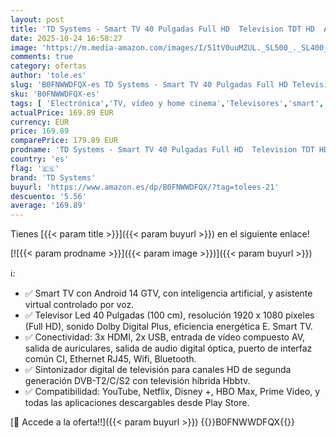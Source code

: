 ```yaml
---
layout: post
title: 'TD Systems - Smart TV 40 Pulgadas Full HD  Television TDT HD  Android 11 GTV  Modelo 2025  Televisor con 3 años de garantía - PRIME40C21GLE'
date: 2025-10-24 16:58:27
image: 'https://m.media-amazon.com/images/I/51tV0uuMZUL._SL500_._SL400_.jpg'
comments: true
category: ofertas
author: 'tole.es'
slug: 'B0FNWWDFQX-es TD Systems - Smart TV 40 Pulgadas Full HD Television TDT...'
sku: 'B0FNWWDFQX-es'
tags: [ 'Electrónica','TV, vídeo y home cinema','Televisores','smart','td systems','television','televisor','tv','🇪🇸', ]
actualPrice: 169.89 EUR
currency: EUR
price: 169.89
comparePrice: 179.89 EUR
prodname: 'TD Systems - Smart TV 40 Pulgadas Full HD  Television TDT HD  Android 11 GTV  Modelo 2025  Televisor con 3 años de garantía - PRIME40C21GLE'
country: 'es'
flag: '🇪🇸'
brand: 'TD Systems'
buyurl: 'https://www.amazon.es/dp/B0FNWWDFQX/?tag=tolees-21'
descuento: '5.56'
average: '169.89'
---
```


Tienes [{{< param title >}}]({{< param buyurl >}}) en el siguiente enlace!

[![{{< param prodname >}}]({{< param image >}})]({{< param buyurl >}})

ℹ️:

- ✅ Smart TV con Android 14 GTV, con inteligencia artificial, y asistente virtual controlado por voz.
- ✅ Televisor Led 40 Pulgadas (100 cm), resolución 1920 x 1080 píxeles (Full HD), sonido Dolby Digital Plus, eficiencia energética E. Smart TV.
- ✅ Conectividad: 3x HDMI, 2x USB, entrada de vídeo compuesto AV, salida de auriculares, salida de audio digital óptica, puerto de interfaz común CI, Ethernet RJ45, Wifi, Bluetooth.
- ✅ Sintonizador digital de televisión para canales HD de segunda generación DVB-T2/C/S2 con televisión híbrida Hbbtv.
- ✅ Compatibilidad: YouTube, Netflix, Disney +, HBO Max, Prime Video, y todas las aplicaciones descargables desde Play Store.

[🛒 Accede a la oferta!!]({{< param buyurl >}})
{{<world>}}B0FNWWDFQX{{</world>}}

